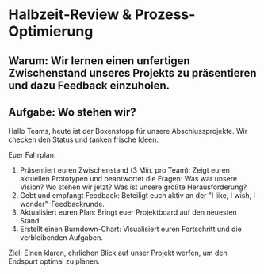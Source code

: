 # Halbzeit-Review & Prozess-Optimierung

## Warum: Wir lernen einen unfertigen Zwischenstand unseres Projekts zu präsentieren und dazu Feedback einzuholen.

## Aufgabe: Wo stehen wir?

Hallo Teams,
heute ist der Boxenstopp für unsere Abschlussprojekte. Wir checken den Status und tanken frische Ideen.

Euer Fahrplan:
1. Präsentiert euren Zwischenstand (3 Min. pro Team): Zeigt euren aktuellen Prototypen und beantwortet die Fragen: Was war unsere Vision? Wo stehen wir jetzt? Was ist unsere größte Herausforderung?
2. Gebt und empfangt Feedback: Beteiligt euch aktiv an der "I like, I wish, I wonder"-Feedbackrunde.
3. Aktualisiert euren Plan: Bringt euer Projektboard auf den neuesten Stand.
4. Erstellt einen Burndown-Chart: Visualisiert euren Fortschritt und die verbleibenden Aufgaben.

Ziel: Einen klaren, ehrlichen Blick auf unser Projekt werfen, um den Endspurt optimal zu planen. 

